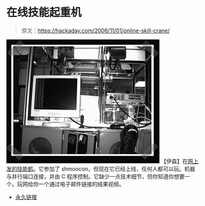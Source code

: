 # 在线技能起重机

> 原文：<https://hackaday.com/2006/11/01/online-skill-crane/>

![](img/905fd85bc3b6f6af2f76269972ed664c.png)
【伊森】在[网上发的技能鹤](http://www.rocktheskillcrane.com/)。它参加了 shmoocon，但现在它已经上线，任何人都可以玩。机器与并行端口连接，并由 C 程序控制。它缺少一点技术细节，但你知道你想要一个。玩网给你一个通过电子邮件链接的结果视频。

*   [永久链接](http://www.rocktheskillcrane.com/)